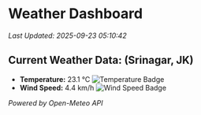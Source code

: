 
# Weather Dashboard

_Last Updated: 2025-09-23 05:10:42_

## Current Weather Data: (Srinagar, JK)
- **Temperature:** 23.1 °C ![Temperature Badge](https://img.shields.io/badge/Temperature-Medium%20Temp-green)
- **Wind Speed:** 4.4 km/h ![Wind Speed Badge](https://img.shields.io/badge/Wind%20Speed-Light%20Wind-blue)

*Powered by Open-Meteo API*
